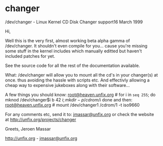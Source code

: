 changer
=======

/dev/changer - Linux Kernel CD Disk Changer support16 March 1999

Hi,

Well this is the very first, almost working beta alpha gamma of /dev/changer.
It shouldn't even compile for you... cause you're missing some stuff in the
kernel includes which manually editted but haven't included patches for yet.

See the source code for all the rest of the documentation available.

What:
/dev/changer will allow you to mount all the cd's in your changer(s) at once.
thus avoiding the hassle with scripts etc. And effectivly allowing a cheap way
to expensive jukeboxes along with their software...

A few things you should know:
root@heaven.unfix.org # for i in `seq 255`; do mknod /dev/changer$i b 42 $i; mkdir -p /cdrom/$i done
and then:
root@heaven.unfix.org # mount /dev/changer1 /cdrom/1 -t iso9660

For any comments etc, send it to: jmassar@unfix.org or check the website at http://unfix.org/projects/changer

Greets,
 Jeroen Massar

http://unfix.org - jmassar@unfix.org

